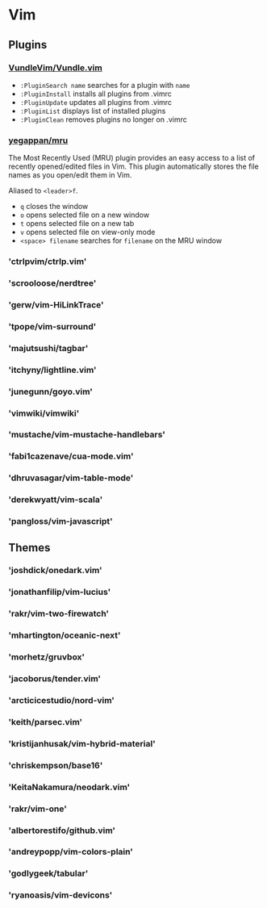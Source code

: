 # Vim

## Plugins

### [VundleVim/Vundle.vim](https://github.com/VundleVim/Vundle.vim)

- `:PluginSearch name` searches for a plugin with `name`
- `:PluginInstall` installs all plugins from .vimrc
- `:PluginUpdate` updates all plugins from .vimrc
- `:PluginList` displays list of installed plugins
- `:PluginClean` removes plugins no longer on .vimrc

### [yegappan/mru](https://github.com/yegappan/mru/wiki/User-Manual)

The Most Recently Used (MRU) plugin provides an easy access to a list of recently opened/edited files in Vim. This plugin automatically stores the file names as you open/edit them in Vim.

Aliased to `<leader>f`.

- `q` closes the window
- `o` opens selected file on a new window
- `t` opens selected file on a new tab
- `v` opens selected file on view-only mode
- `<space> filename` searches for `filename` on the MRU window

### 'ctrlpvim/ctrlp.vim'
### 'scrooloose/nerdtree'
### 'gerw/vim-HiLinkTrace'
### 'tpope/vim-surround'
### 'majutsushi/tagbar'
### 'itchyny/lightline.vim'
### 'junegunn/goyo.vim'
### 'vimwiki/vimwiki'
### 'mustache/vim-mustache-handlebars'
### 'fabi1cazenave/cua-mode.vim'
### 'dhruvasagar/vim-table-mode'
### 'derekwyatt/vim-scala'
### 'pangloss/vim-javascript'

## Themes

### 'joshdick/onedark.vim'
### 'jonathanfilip/vim-lucius'
### 'rakr/vim-two-firewatch'
### 'mhartington/oceanic-next'

### 'morhetz/gruvbox'
### 'jacoborus/tender.vim'
### 'arcticicestudio/nord-vim'
### 'keith/parsec.vim'
### 'kristijanhusak/vim-hybrid-material'
### 'chriskempson/base16'

### 'KeitaNakamura/neodark.vim'
### 'rakr/vim-one'
### 'albertorestifo/github.vim'

### 'andreypopp/vim-colors-plain'

### 'godlygeek/tabular'

### 'ryanoasis/vim-devicons'




